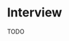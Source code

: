 # Interview

<!--
https://www.linkedin.com/interview-prep/assessments/urn:li:fs_assessment:(1,a)/question/urn:li:fs_assessmentQuestion:(10011,aq11)/
-->

TODO
